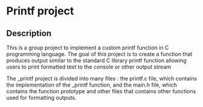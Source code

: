 # Printf project

## Description

This is a group project to implement a custom printf function in C programming language. The goal of this project is to create a function that
produces output similar to the standard C library printf function allowing users to print formatted text to the console or other output stream

The _printf project is divided into many files : the printf.c file, which contains the implementation of the _printf function, and the main.h
file, which contains the function prototype and other files that contains other functions used for formatting outputs.
